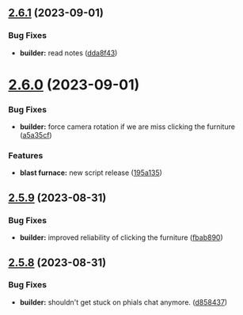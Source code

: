 ## [2.6.1](https://github.com/Torwent/wasp-free/compare/v2.6.0...v2.6.1) (2023-09-01)


### Bug Fixes

* **builder:** read notes ([dda8f43](https://github.com/Torwent/wasp-free/commit/dda8f43dc9a842dfe2ff7d492501fb498fb86022))



# [2.6.0](https://github.com/Torwent/wasp-free/compare/v2.5.10...v2.6.0) (2023-09-01)


### Bug Fixes

* **builder:** force camera rotation if we are miss clicking the furniture ([a5a35cf](https://github.com/Torwent/wasp-free/commit/a5a35cf3430521f7d496bfff9fcb49d5b4d20076))


### Features

* **blast furnace:** new script release ([195a135](https://github.com/Torwent/wasp-free/commit/195a135b686c798271f1e57b8e1df1775264cf6c))



## [2.5.9](https://github.com/Torwent/wasp-free/compare/v2.5.8...v2.5.9) (2023-08-31)


### Bug Fixes

* **builder:** improved reliability of clicking the furniture ([fbab890](https://github.com/Torwent/wasp-free/commit/fbab890f96f95b3649b51e020184095418f957ae))



## [2.5.8](https://github.com/Torwent/wasp-free/compare/v2.5.7...v2.5.8) (2023-08-31)


### Bug Fixes

* **builder:** shouldn't get stuck on phials chat anymore. ([d858437](https://github.com/Torwent/wasp-free/commit/d858437a21ba492ed04398be7abd2965210f2f3e))



